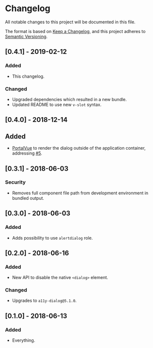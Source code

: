 # Changelog

All notable changes to this project will be documented in this file.

The format is based on [Keep a Changelog](https://keepachangelog.com/en/1.0.0/),
and this project adheres to [Semantic Versioning](https://semver.org/spec/v2.0.0.html).

## [0.4.1] - 2019-02-12

### Added
- This changelog.

### Changed
- Upgraded dependencies which resulted in a new bundle.
- Updated README to use new `v-slot` syntax.

## [0.4.0] - 2018-12-14

## Added
- [PortalVue](https://github.com/LinusBorg/portal-vue) to render the dialog outside of the application container, addressing [#5](https://github.com/morkro/vue-a11y-dialog/issues/5).

## [0.3.1] - 2018-06-03

### Security
- Removes full component file path from development environment in bundled output.

## [0.3.0] - 2018-06-03

### Added
- Adds possibility to use `alertdialog` role.

## [0.2.0] - 2018-06-16

### Added
- New API to disable the native `<dialog>` element.

### Changed
- Upgrades to `a11y-dialog@5.1.0`.

## [0.1.0] - 2018-06-13

### Added
- Everything.
